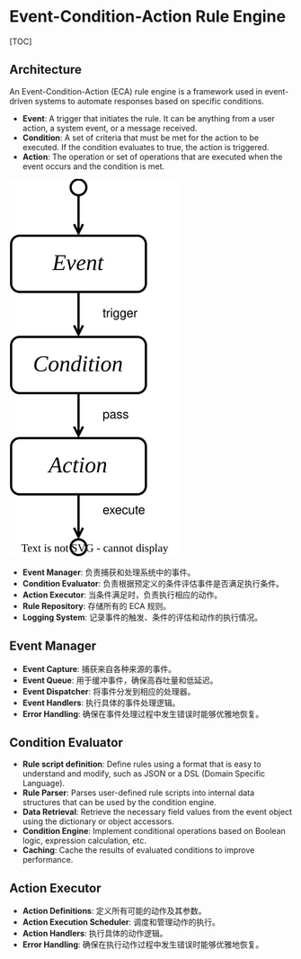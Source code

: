 # Event-Condition-Action Rule Engine

[TOC]

## Architecture

An Event-Condition-Action (ECA) rule engine is a framework used in event-driven systems to automate responses based on specific conditions.

- **Event**: A trigger that initiates the rule. It can be anything from a user action, a system event, or a message received.
- **Condition**:  A set of criteria that must be met for the action to be executed. If the condition evaluates to true, the action is triggered.
- **Action**: The operation or set of operations that are executed when the event occurs and the condition is met.

![ECA](assets/ECA.svg)

- **Event Manager**: 负责捕获和处理系统中的事件。
- **Condition Evaluator**: 负责根据预定义的条件评估事件是否满足执行条件。
- **Action Executor**: 当条件满足时，负责执行相应的动作。
- **Rule Repository**: 存储所有的 ECA 规则。
- **Logging System**: 记录事件的触发、条件的评估和动作的执行情况。

## Event Manager

- **Event Capture**: 捕获来自各种来源的事件。
- **Event Queue**: 用于缓冲事件，确保高吞吐量和低延迟。
- **Event Dispatcher**: 将事件分发到相应的处理器。
- **Event Handlers**: 执行具体的事件处理逻辑。
- **Error Handling**: 确保在事件处理过程中发生错误时能够优雅地恢复。

## Condition Evaluator

- **Rule script definition**: Define rules using a format that is easy to understand and modify, such as JSON or a DSL (Domain Specific Language).
- **Rule Parser**: Parses user-defined rule scripts into internal data structures that can be used by the condition engine.
- **Data Retrieval**: Retrieve the necessary field values from the event object using the dictionary or object accessors.
- **Condition Engine**: Implement conditional operations based on Boolean logic, expression calculation, etc.
- **Caching**: Cache the results of evaluated conditions to improve performance.

## Action Executor

- **Action Definitions**: 定义所有可能的动作及其参数。
- **Action Execution Scheduler**: 调度和管理动作的执行。
- **Action Handlers**: 执行具体的动作逻辑。
- **Error Handling**: 确保在执行动作过程中发生错误时能够优雅地恢复。
